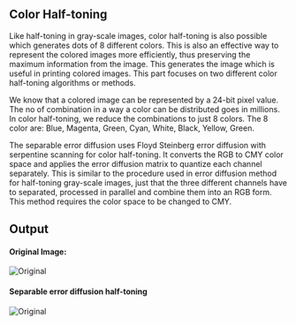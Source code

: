 ## Color Half-toning 

Like half-toning in gray-scale images, color half-toning is also possible which generates dots of
8 different colors. This is also an effective way to represent the colored images more
efficiently, thus preserving the maximum information from the image. This generates the
image which is useful in printing colored images. This part focuses on two different color
half-toning algorithms or methods. 

We know that a colored image can be represented by a 24-bit pixel value. The no of
combination in a way a color can be distributed goes in millions. In color half-toning, we
reduce the combinations to just 8 colors. The 8 color are: Blue, Magenta, Green, Cyan,
White, Black, Yellow, Green.

The separable error diffusion uses Floyd Steinberg error diffusion with serpentine scanning
for color half-toning. It converts the RGB to CMY color space and applies the error diffusion
matrix to quantize each channel separately. This is similar to the procedure used in error
diffusion method for half-toning gray-scale images, just that the three different channels
have to separated, processed in parallel and combine them into an RGB form. This method
requires the color space to be changed to CMY.

## Output 

#### Original Image:
![Original](images/test_image.png)

#### Separable error diffusion half-toning 

![Original](images/stucki.png)
